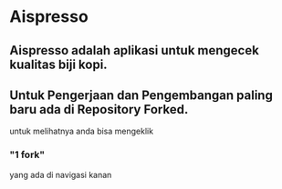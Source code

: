 # Aispresso

## Aispresso adalah aplikasi untuk mengecek kualitas biji kopi.
## Untuk Pengerjaan dan Pengembangan paling baru ada di Repository Forked.
untuk melihatnya anda bisa mengeklik <h3>"1 fork"</h3> yang ada di navigasi kanan 
